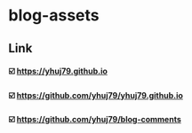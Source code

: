 # blog-assets

## Link

#### :ballot_box_with_check: <a target="_blank" rel="noopener noreferrer" href="https://yhuj79.github.io">https://yhuj79.github.io</a>

#### :ballot_box_with_check: <a target="_blank" rel="noopener noreferrer" href="https://github.com/yhuj79/yhuj79.github.io">https://github.com/yhuj79/yhuj79.github.io</a>

#### :ballot_box_with_check: <a target="_blank" rel="noopener noreferrer" href="https://github.com/yhuj79/blog-comments">https://github.com/yhuj79/blog-comments</a>